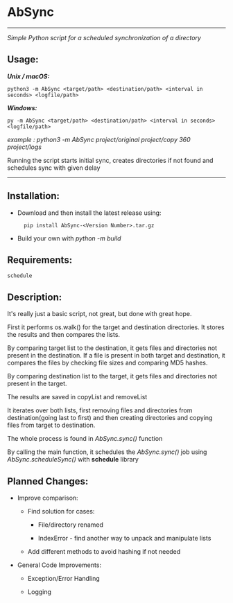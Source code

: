 # AbSync

--------------------
*Simple Python script for a scheduled synchronization of a directory*

## Usage:


**_Unix / macOS:_**

    python3 -m AbSync <target/path> <destination/path> <interval in seconds> <logfile/path>

**_Windows:_**

    py -m AbSync <target/path> <destination/path> <interval in seconds> <logfile/path>


*example : python3 -m AbSync project/original project/copy 360 project/logs*

Running the script starts initial sync, creates directories if not found and schedules sync with given delay

--------------------
## Installation:

- Download and then install the latest release using:

        pip install AbSync-<Version Number>.tar.gz

- Build your own with *python -m build*

## Requirements:

    schedule

## Description:

It's really just a basic script, not great, but done with great hope.

First it performs os.walk() for the target and destination directories. It stores the results and then compares the lists.

By comparing target list to the destination, it gets files and directories not present in the destination.
If a file is present in both target and destination, it compares the files by checking file sizes and comparing MD5 hashes.

By comparing destination list to the target, it gets files and directories not present in the target.

The results are saved in copyList and removeList

It iterates over both lists, first removing files and directories from destination(going last to first) and then
creating directories and copying files from target to destination.

The whole process is found in *AbSync.sync()* function

By calling the main function, it schedules the *AbSync.sync()* job using *AbSync.scheduleSync()* with **schedule** library

## Planned Changes:

- Improve comparison:
  
  * Find solution for cases: 
    
    + File/directory renamed
      
    + IndexError - find another way to unpack and manipulate lists
    
  * Add different methods to avoid hashing if not needed
  
- General Code Improvements:
  
  * Exception/Error Handling
    
  * Logging
  


